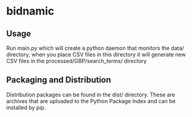 # bidnamic

## Usage

Run main.py which will create a python daemon that monitors the data/ directory, when you place CSV files in this directory it will generate new CSV files in the processed/GBP/search_terms/ directory

## Packaging and Distribution

Distribution packages can be found in the dist/ directory. These are archives that are uploaded to the Python Package Index and can be installed by pip.